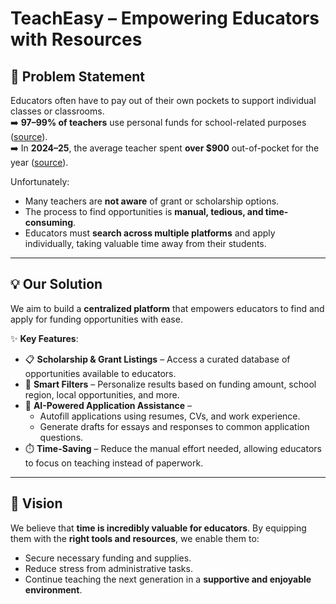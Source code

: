 # TeachEasy – Empowering Educators with Resources

## 📌 Problem Statement
Educators often have to pay out of their own pockets to support individual classes or classrooms.  
➡️ **97–99% of teachers** use personal funds for school-related purposes ([source](link-here)).  
➡️ In **2024–25**, the average teacher spent **over $900** out-of-pocket for the year ([source](link-here)).  

Unfortunately:  
- Many teachers are **not aware** of grant or scholarship options.  
- The process to find opportunities is **manual, tedious, and time-consuming**.  
- Educators must **search across multiple platforms** and apply individually, taking valuable time away from their students.  

---

## 💡 Our Solution
We aim to build a **centralized platform** that empowers educators to find and apply for funding opportunities with ease.  

✨ **Key Features**:  
- 📋 **Scholarship & Grant Listings** – Access a curated database of opportunities available to educators.  
- 🎯 **Smart Filters** – Personalize results based on funding amount, school region, local opportunities, and more.  
- 🤖 **AI-Powered Application Assistance** –  
  - Autofill applications using resumes, CVs, and work experience.  
  - Generate drafts for essays and responses to common application questions.  
- ⏱️ **Time-Saving** – Reduce the manual effort needed, allowing educators to focus on teaching instead of paperwork.  

---

## 🚀 Vision
We believe that **time is incredibly valuable for educators**. By equipping them with the **right tools and resources**, we enable them to:  
- Secure necessary funding and supplies.  
- Reduce stress from administrative tasks.  
- Continue teaching the next generation in a **supportive and enjoyable environment**.  
